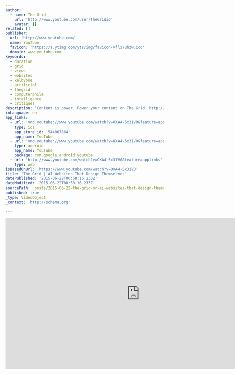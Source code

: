 ```yaml
---
author:
  - name: The Grid
    url: 'http://www.youtube.com/user/TheGridio'
    avatar: {}
related: []
publisher:
  url: 'http://www.youtube.com/'
  name: YouTube
  favicon: 'https://s.ytimg.com/yts/img/favicon-vflz7uhzw.ico'
  domain: www.youtube.com
keywords:
  - duration
  - grid
  - views
  - websites
  - kelbyone
  - artificial
  - thegrid
  - computerphile
  - intelligence
  - critiques
description: 'Content is power. Power your content on The Grid. http://www.thegrid.io This is not another do-it-yourself website builder. The Grid harnesses the power of artificial intelligence to take everything you throw at it - videos, images, text, urls and more - and automatically shape them into a custom website unique to you.'
inLanguage: en
app_links:
  - url: 'vnd.youtube://www.youtube.com/watch?v=OXA4-5x31V0&feature=applinks'
    type: ios
    app_store_id: '544007664'
    app_name: YouTube
  - url: 'vnd.youtube://www.youtube.com/watch?v=OXA4-5x31V0&feature=applinks'
    type: android
    app_name: YouTube
    package: com.google.android.youtube
  - url: 'http://www.youtube.com/watch?v=OXA4-5x31V0&feature=applinks'
    type: web
isBasedOnUrl: 'https://www.youtube.com/watch?v=OXA4-5x31V0'
title: 'The Grid | AI Websites That Design Themselves'
datePublished: '2015-06-22T00:58:16.233Z'
dateModified: '2015-06-22T00:58:16.233Z'
sourcePath: _posts/2015-06-22-the-grid-or-ai-websites-that-design-themselves.md
published: true
_type: VideoObject
_context: 'http://schema.org'

---
```

<iframe src="https://cdn.embedly.com/widgets/media.html?src=https%3A%2F%2Fwww.youtube.com%2Fembed%2FOXA4-5x31V0%3Ffeature%3Doembed&amp;url=https%3A%2F%2Fwww.youtube.com%2Fwatch%3Fv%3DOXA4-5x31V0&amp;image=https%3A%2F%2Fi.ytimg.com%2Fvi%2FOXA4-5x31V0%2Fhqdefault.jpg&amp;key=b7d04c9b404c499eba89ee7072e1c4f7&amp;type=text%2Fhtml&amp;schema=youtube" width="854" height="480" scrolling="no" frameborder="0" allowfullscreen="allowfullscreen" style=""></iframe>